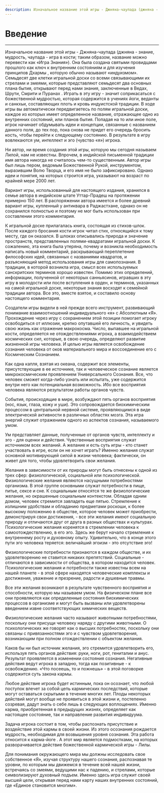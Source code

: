 ```yaml
---
description: Изначальное название этой игры - Джняна-чаупада (джняна - знание, мудрость, чаупада - игра в кости; таким образом, название можно перевести как «Игра Знания»).
---
```

#  Введение


---

Изначальное название этой игры - Джняна-чаупада (джняна - знание, мудрость, чаупада - игра в кости; таким образом, название можно перевести как «Игра Знания»). Она была создана святыми провидцами прошлого как ключ к внутренним состояниям и для изучения принципов Дхармы , которую обычно называют «индуизмом». Семьдесят две клетки игральной доски со всеми связывающими их стрелами и змеями, которые представляют семьдесят два основных плана бытия, открывают перед нами знания, заключенные в Ведах, Шрути, Смрити и Пуранах . Играть в эту игру - значит соприкасаться с божественной мудростью, которая содержится в учениях йоги, веданты и санкхьи, составляющих плоть и кровь индуистской традиции. В ходе игры вы автоматически передвигаетесь по полям игральной доски, каждое из которых имеет определенное название, отражающее одно из внутренних состояний, или планов бытия. Попадая на то или иное поле, игрок начинает обдумывать идеи и концепции, связанные с названием данного поля, до тех пор, пока снова не придет его очередь бросить кость, чтобы перейти к следующему состоянию. В результате в игру вовлекаются ум, интеллект и эго (чувство «я») игрока. 

Ни автор, ни время создания этой игры, которую мы сегодня называем Лилой, нам не известны. Впрочем, в индийской письменной традиции имя автора никогда не считалось чем-то существенным. Автор игры был лишь пером, ведомым Божественной Рукой, инструментом, выразившим Волю Творца, и его имя не было зафиксировано. Однако идеи и понятия, на которых строится игра, указывают на возраст по крайней мере 2000 лет. 

Вариант игры, использованный для настоящего издания, хранился в семье автора в индийском штате Уттар-Прадеш на протяжении примерно 150 лет. В распоряжении автора имеется и более древний вариант игры, купленный у антиквара в Раджастхане, однако он не сохранился полностью и поэтому не мог быть использован при составлении этого комментария. 

К игральной доске прилагалась книга, состоящая из стихов-шлок. После каждого бросания кости игрок читал стих, относящийся к тому месту, где он оказался. В шлоках описывались природа и значение пространств, представленных полями-квадратами игральной доски. К сожалению, эта книга была утеряна, почему и возникла необходимость написать новый комментарий, раскрывающий переплетение философских идей, связанных с названиями квадратов, и разъясняющий метод использования игры для самопознания. В традиции, в которой возникла игра, смысл всех используемых санскритских терминов хорошо известен. Помимо этих определений, информации, полученной от некоторых санньясинов, игравших в эту игру в молодости или после вступления в орден, и терминов, указанных на самой игральной доске, некоторые знания восходят к семейной традиции автора. Все это, вместе взятое, и составило основу настоящего комментария. 

Создатели игры видели в ней прежде всего инструмент, развивающий понимание взаимоотношений индивидуального «я» с Абсолютным «Я». Прохождение через игру с сохранением этой позиции помогает игроку освободиться от иллюзии, крепко опутавшей его личность, и увидеть свою жизнь как отражение макрокосма. Число, выпавшее на игральной кости, определяется не отождествлениями игрока, а взаимодействием космических сил, которые, в свою очередь, определяют развитие жизненной игры человека. И целью игры является освобождение сознания человека от оков материального мира и воссоединение его с Космическим Сознанием. 

Как одна капля, взятая из океана, содержит все элементы, присутствующие в ее источнике, так и человеческое сознание является микрокосмическим проявлением Универсального Сознания. Все, что человек сможет когда-либо узнать или испытать, уже содержится внутри него как потенциальная возможность. Ибо все восприятия человека являются результатом работы органов чувств. 

События, происходящие в мире, возбуждают пять органов восприятия (нос, язык, глаза, кожу и уши). Это сопровождается биохимическим процессом в центральной нервной системе, проявляющимся в виде электрической активности в различных областях мозга. Эта игра энергий служит отражением одного из аспектов сознания, называемого умом. 

Ум представляет данные, полученные от органов чувств, интеллекту и эго - для оценки и действия. Чувственные восприятия служат источником всех желаний. А желание и есть суть игры - кто станет участвовать в игре, если он не хочет играть? Именно желания служат основной мотивирующей силой в жизни человека; фактически, он живет для того, чтобы удовлетворить свои желания. 

Желания в зависимости от их природы могут быть отнесены к одной из трех сфер: физиологической, социальной или психологической. Физиологические желания являются насущными потребностями организма. В этой группе основными служат потребности в пище, питье, сексе и сне. К социальным относятся те же физиологические желания, но окрашенные социальным контекстом. Обладая одним домом, человек стремится завладеть еще пятью. Стремление к излишним удобствам и обладанию предметами роскоши, к более высокому положению в обществе, которое человек может приобрести, демонстрируя свои достижения, - все эти желания имеют социальную природу и отличаются друг от друга в разных обществах и культурах. Психологические желания коренятся в стремлении человека к самоотождествлению, в его эго. Здесь же берут начало стремления к внутреннему росту и духовному опыту. Удивительно, что в конце этого пути эго человека теряется: величайший эгоизм - это отсутствие эго! 

Физиологические потребности признаются в каждом обществе, и их удовлетворению не ставится никаких препятствий. Социальные - отличаются в зависимости от общества, в котором находится человек. Психологические желания и потребности также известны всем на нашей планете - в этой сфере находятся человеческие комплексы и достижения, уважение и презрение, радости и душевные травмы. 

Все эти желания возникают в результате чувственного восприятия и способности, которую мы называем умом. На физическом плане все они проявляются как определенные состояния биохимических процессов в организме и могут быть вызваны или удовлетворены введением извне соответствующих химических веществ. 

Физиологические желания часто называют животными потребностями, поскольку они присущи человеку наряду с другими животными. О психологических же говорят как о высших потребностях, поскольку они связаны с привязанностями эго и с чувством удовлетворения, возникающим при полном отождествлении с объектом желания. 

Каков бы ни был источник желания, эго стремится удовлетворить его, используя пять органов действия: руки, ноги, рот, гениталии и анус. Результат проявляется в изменении состояния сознания. Негативные действия ведут игрока в западню, тогда как позитивные - к освобождению. «Что посеешь, то и пожнешь» - в этой поговорке содержится суть закона кармы. 

Любое действие игрока будет истинным, пока он осознает, что любой поступок влечет за собой цепь кармических последствий, которые могут оставаться скрытыми в течение многих лет. Плоды некоторых действий могут вообще не проявиться в этой жизни и, постепенно созревая, дадут знать о себе лишь в следующих воплощениях. Именно карма, приобретенная в предыдущих жизнях, определяет как настоящее состояние, так и направление развития индивидуума. 

Задача игрока состоит в том, чтобы распознать присутствие и воздействие этой кармы в своей жизни. Из этого осознания рождается мудрость, необходимая для возвышения уровня сознания. Эта работа относится к карма-йоге . А этот мир является подмостками, на которых разворачивается действие божественной кармической игры - Лилы. 

Для понимания окружающего мира мы должны исследовать свое собственное «Я», изучая структуру нашего сознания, распознавая те уровни, по которым мы движемся в течение всей нашей жизни, встречаясь со змеями, ведущими нас к падению, и стрелами, которые символизируют духовный подъем. Именно здесь игра служит своей высшей цели, открывая перед нами карту наших внутренних состояний, где «Единое становится многим». 
